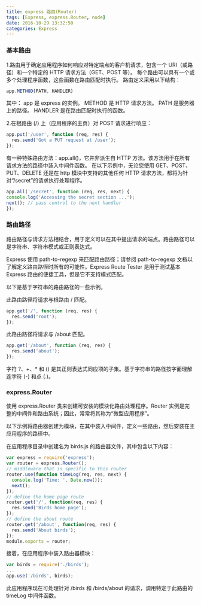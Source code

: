 ```yaml
---
title: express 路由(Router)
tags: [Express, express.Router, node]
date: 2016-10-29 13:32:50
categories: Express
---
```



### 基本路由

1.路由用于确定应用程序如何响应对特定端点的客户机请求，包含一个 URI（或路径）和一个特定的 HTTP 请求方法（GET、POST 等）。
每个路由可以具有一个或多个处理程序函数，这些函数在路由匹配时执行。
路由定义采用以下结构：

```js
app.METHOD(PATH, HANDLER)

```
<!--more-->
其中：
app 是 express 的实例。
METHOD 是 HTTP 请求方法。
PATH 是服务器上的路径。
HANDLER 是在路由匹配时执行的函数。

2.在根路由 (/) 上（应用程序的主页）对 POST 请求进行响应：
```js
app.put('/user', function (req, res) {
  res.send('Got a PUT request at /user');
});
```
有一种特殊路由方法：app.all()，它并非派生自 HTTP 方法。该方法用于在所有请求方法的路径中装入中间件函数。
在以下示例中，无论您使用 GET、POST、PUT、DELETE 还是在 http 模块中支持的其他任何 HTTP 请求方法，都将为针对“/secret”的请求执行处理程序。

```js
app.all('/secret', function (req, res, next) {
console.log('Accessing the secret section ...');
next(); // pass control to the next handler
});
```
### 路由路径

路由路径与请求方法相结合，用于定义可以在其中提出请求的端点。路由路径可以是字符串、字符串模式或正则表达式。

Express 使用 path-to-regexp 来匹配路由路径；请参阅 path-to-regexp 文档以了解定义路由路径时所有的可能性。Express Route Tester 是用于测试基本 Express 路由的便捷工具，但是它不支持模式匹配。

以下是基于字符串的路由路径的一些示例。

此路由路径将请求与根路由 / 匹配。

```js
app.get('/', function (req, res) {
  res.send('root');
});
```
此路由路径将请求与 /about 匹配。

```js
app.get('/about', function (req, res) {
  res.send('about');
});
```
字符 ?、+、* 和 () 是其正则表达式同应项的子集。基于字符串的路径按字面理解连字符 (-) 和点 (.)。

### express.Router
使用 express.Router 类来创建可安装的模块化路由处理程序。Router 实例是完整的中间件和路由系统；因此，常常将其称为“微型应用程序”。

以下示例将路由器创建为模块，在其中装入中间件，定义一些路由，然后安装在主应用程序的路径中。

在应用程序目录中创建名为 birds.js 的路由器文件，其中包含以下内容：

```js
var express = require('express');
var router = express.Router();
// middleware that is specific to this router
router.use(function timeLog(req, res, next) {
  console.log('Time: ', Date.now());
  next();
});
// define the home page route
router.get('/', function(req, res) {
  res.send('Birds home page');
});
// define the about route
router.get('/about', function(req, res) {
  res.send('About birds');
});
module.exports = router;
```
接着，在应用程序中装入路由器模块：
```js
var birds = require('./birds');
...
app.use('/birds', birds);
```
此应用程序现在可处理针对 /birds 和 /birds/about 的请求，调用特定于此路由的 timeLog 中间件函数。
